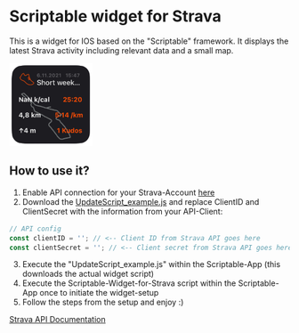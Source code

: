 # Scriptable widget for Strava

This is a widget for IOS based on the "Scriptable" framework. It displays the latest Strava activity including relevant data and a small map.

<img src="https://github.com/marvnsch/Scriptable-widget-for-Strava/blob/main/widget_darkmode.png" width="150">

## How to use it?

1. Enable API connection for your Strava-Account [here](https://www.strava.com/settings/api)
2. Download the [UpdateScript_example.js](https://github.com/marvnsch/Scriptable-widget-for-Strava/blob/main/UpdateScript_example.js) and replace ClientID and ClientSecret with the information from your API-Client:

```JavaScript
// API config
const clientID = ''; // <-- Client ID from Strava API goes here
const clientSecret = ''; // <-- Client secret from Strava API goes here
```
3. Execute the "UpdateScript_example.js" within the Scriptable-App (this downloads the actual widget script)
4. Execute the Scriptable-Widget-for-Strava script within the Scriptable-App once to initiate the widget-setup
5. Follow the steps from the setup and enjoy :)


[Strava API Documentation](https://developers.strava.com/docs/reference/)
